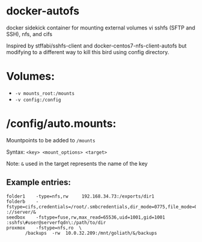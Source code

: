 # docker-autofs
docker sidekick container for mounting external volumes vi sshfs (SFTP and SSH), nfs, and cifs

Inspired by stffabi/sshfs-client and docker-centos7-nfs-client-autofs but modifying to a different way to kill this bird using config directory.


# Volumes:
* `-v mounts_root:/mounts`
* `-v config:/config`


# /config/auto.mounts:
Mountpoints to be added to `/mounts`

Syntax: `<key> <mount_options> <target>`

Note: `&` used in the target represents the name of the key

## Example entries:
```
folder1    -type=nfs,rw     192.168.34.73:/exports/dir1
folderb    -fstype=cifs,credentials=/root/.smbcredentials,dir_mode=0775,file_mode=0664,noserverino  ://server/&
seedbox    -fstype=fuse,rw,max_read=65536,uid=1001,gid=1001  :sshfs\#user@serverfqdn\:/path/to/dir
proxmox    -fstype=nfs,ro  \
       /backups  -rw  10.0.32.209:/mnt/goliath/&/backups
```
